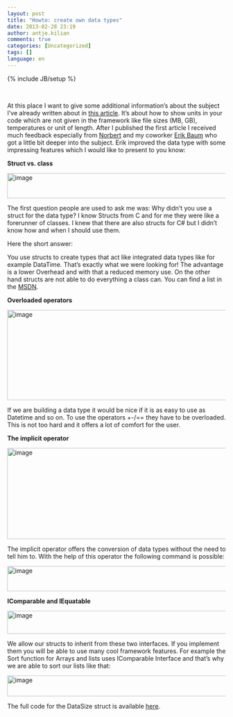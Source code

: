 ```yaml
---
layout: post
title: "Howto: create own data types"
date: 2013-02-28 23:19
author: antje.kilian
comments: true
categories: [Uncategorized]
tags: []
language: en
---
```

{% include JB/setup %}
<p>&nbsp; <p>At this place I want to give some additional information’s about the subject I’ve already written about in <a href="http://code-inside.de/blog-in/2012/11/08/units-and-interaces/">this article</a>. It’s about how to show units in your code which are not given in the framework like file sizes (MB, GB), temperatures or unit of length. After I published the first article I received much feedback especially from <a href="https://twitter.com/norberteder">Norbert</a> and my coworker <a href="http://www.erik-baum.de/">Erik Baum</a> who got a little bit deeper into the subject. Erik improved the data type with some impressing features which I would like to present to you know: <p><b>Struct vs. class</b> <p><img style="background-image: none; border-bottom: 0px; border-left: 0px; padding-left: 0px; padding-right: 0px; border-top: 0px; border-right: 0px; padding-top: 0px" title="image" border="0" alt="image" src="http://code-inside.de/blog/wp-content/uploads/image_thumb909.png" width="554" height="58"> <p>The first question people are used to ask me was: Why didn’t you use a struct for the data type? I know Structs from C and for me they were like a forerunner of classes. I knew that there are also structs for C# but I didn’t know how and when I should use them.  <p>Here the short answer: <p>You use structs to create types that act like integrated data types like for example DataTime. That’s exactly what we were looking for! The advantage is a lower Overhead and with that a reduced memory use. On the other hand structs are not able to do everything a class can. You can find a list in the <a href="http://msdn.microsoft.com/de-de/library/saxz13w4(v=vs.110).aspx">MSDN</a>.  <p><b>Overloaded operators</b> <p><img style="background-image: none; border-bottom: 0px; border-left: 0px; padding-left: 0px; padding-right: 0px; border-top: 0px; border-right: 0px; padding-top: 0px" title="image" border="0" alt="image" src="http://code-inside.de/blog/wp-content/uploads/image_thumb910.png" width="552" height="208"> <p>If we are building a data type it would be nice if it is as easy to use as Datetime and so on. To use the operators +-/== they have to be overloaded. This is not too hard and it offers a lot of comfort for the user. <p><b></b> <p><b>The implicit operator</b> <p><img style="background-image: none; border-bottom: 0px; border-left: 0px; padding-left: 0px; padding-right: 0px; border-top: 0px; border-right: 0px; padding-top: 0px" title="image" border="0" alt="image" src="http://code-inside.de/blog/wp-content/uploads/image_thumb911.png" width="556" height="210"> <p>The implicit operator offers the conversion of data types without the need to tell him to. With the help of this operator the following command is possible: <p><img style="background-image: none; border-bottom: 0px; border-left: 0px; padding-left: 0px; padding-right: 0px; border-top: 0px; border-right: 0px; padding-top: 0px" title="image" border="0" alt="image" src="http://code-inside.de/blog/wp-content/uploads/image_thumb912.png" width="559" height="58"> <p><b>IComparable and IEquatable</b> <p><img style="background-image: none; border-bottom: 0px; border-left: 0px; padding-left: 0px; padding-right: 0px; border-top: 0px; border-right: 0px; padding-top: 0px" title="image" border="0" alt="image" src="http://code-inside.de/blog/wp-content/uploads/image_thumb913.png" width="559" height="53"> <p>We allow our structs to inherit from these two interfaces. If you implement them you will be able to use many cool framework features. For example the Sort function for Arrays and lists uses IComparable Interface and that’s why we are able to sort our lists like that:  <p><img title="image" border="0" alt="image" src="http://code-inside.de/blog/wp-content/uploads/image_thumb914.png" width="564" height="48"> <p>The full code for the DataSize struct is available <a href="https://github.com/Code-Inside/Samples/tree/master/2013/DataTypes">here</a>.

